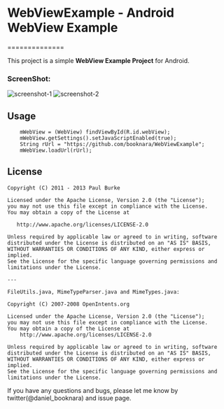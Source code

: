 # WebViewExample - Android WebView Example
==============

This project is a simple __WebView Example Project__ for Android.

### ScreenShot:

![screenshot-1](https://raw.github.com/booknara/WebViewExample/master/screenshot-1.png) ![screenshot-2](https://raw.github.com/booknara/WebViewExample/master/screenshot-2.png)

## Usage

		mWebView = (WebView) findViewById(R.id.webView);
		mWebView.getSettings().setJavaScriptEnabled(true);
		String rUrl = "https://github.com/booknara/WebViewExample";
		mWebView.loadUrl(rUrl);

## License

    Copyright (C) 2011 - 2013 Paul Burke

    Licensed under the Apache License, Version 2.0 (the "License");
    you may not use this file except in compliance with the License.
    You may obtain a copy of the License at

       http://www.apache.org/licenses/LICENSE-2.0

    Unless required by applicable law or agreed to in writing, software
    distributed under the License is distributed on an "AS IS" BASIS,
    WITHOUT WARRANTIES OR CONDITIONS OF ANY KIND, either express or implied.
    See the License for the specific language governing permissions and
    limitations under the License.

    ---

    FileUtils.java, MimeTypeParser.java and MimeTypes.java:

    Copyright (C) 2007-2008 OpenIntents.org
 
    Licensed under the Apache License, Version 2.0 (the "License");
    you may not use this file except in compliance with the License.
    You may obtain a copy of the License at
        http://www.apache.org/licenses/LICENSE-2.0

    Unless required by applicable law or agreed to in writing, software
    distributed under the License is distributed on an "AS IS" BASIS,
    WITHOUT WARRANTIES OR CONDITIONS OF ANY KIND, either express or implied.
    See the License for the specific language governing permissions and
    limitations under the License.


If you have any questions and bugs, please let me know by twitter(@daniel_booknara) and issue page.

